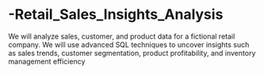 # -Retail_Sales_Insights_Analysis
We will analyze sales, customer, and product data for a fictional retail company. We will
use advanced SQL techniques to uncover insights such as sales trends, customer
segmentation, product profitability, and inventory management efficiency

